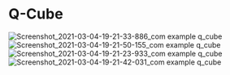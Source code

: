 # Q-Cube
![Screenshot_2021-03-04-19-21-33-886_com example q_cube](https://user-images.githubusercontent.com/69804815/109974628-c48d8800-7d1f-11eb-8f94-d099ca8d6a14.jpg)
![Screenshot_2021-03-04-19-21-50-155_com example q_cube](https://user-images.githubusercontent.com/69804815/109974637-c5beb500-7d1f-11eb-88a4-4cb937ee1fea.jpg)
![Screenshot_2021-03-04-19-21-23-933_com example q_cube](https://user-images.githubusercontent.com/69804815/109974640-c7887880-7d1f-11eb-8c1e-a6f0b2010355.jpg)
![Screenshot_2021-03-04-19-21-42-031_com example q_cube](https://user-images.githubusercontent.com/69804815/109974647-c8210f00-7d1f-11eb-9f98-15759130aff2.jpg)
